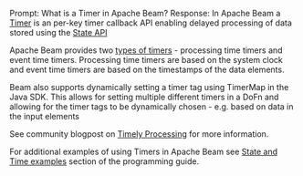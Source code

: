 Prompt:
What is a Timer in Apache Beam?
Response:
In Apache Beam a [Timer](https://beam.apache.org/documentation/basics/#state-and-timers) is an per-key timer callback API enabling delayed processing of data stored using the [State API](https://beam.apache.org/documentation/programming-guide/#state-and-timers)

Apache Beam provides two [types of timers](https://beam.apache.org/documentation/programming-guide/#timers) - processing time timers and event time timers. Processing time timers are based on the system clock and event time timers are based on the timestamps of the data elements.

Beam also supports dynamically setting a timer tag using TimerMap in the Java SDK. This allows for setting multiple different timers in a DoFn and allowing for the timer tags to be dynamically chosen - e.g. based on data in the input elements

See community blogpost on [Timely Processing](https://beam.apache.org/blog/timely-processing/) for more information.

For additional examples of using Timers in Apache Beam see [State and Time examples](https://beam.apache.org/documentation/programming-guide/#state-timers-examples) section of the programming guide.